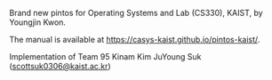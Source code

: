 Brand new pintos for Operating Systems and Lab (CS330), KAIST, by Youngjin Kwon.

The manual is available at https://casys-kaist.github.io/pintos-kaist/.

Implementation of Team 95
Kinam Kim
JuYoung Suk (scottsuk0306@kaist.ac.kr)

